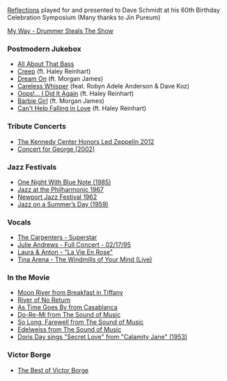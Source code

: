 [Reflections](https://youtu.be/xW_D5HHkJnI) played for and presented to Dave Schmidt at his 60th Birthday Celebration Symposium (Many thanks to Jin Pureum)

[My Way - Drummer Steals The Show](https://youtu.be/a9kPfelTEds)

### Postmodern Jukebox
- [All About That Bass](https://youtu.be/aLnZ1NQm2uk)
- [Creep](https://youtu.be/m3lF2qEA2cw) (ft. Haley Reinhart)
- [Dream On](https://youtu.be/Yq4KA0mUnC8) (ft. Morgan James)
- [Careless Whisper](https://youtu.be/lVXziMFEqX0) (feat. Robyn Adele Anderson & Dave Koz)
- [Oops!... I Did It Again](https://youtu.be/g_HN50TLuaI) (ft. Haley Reinhart)
- [Barbie Girl](https://youtu.be/4ReSV3CCRzg) (ft. Morgan James)
- [Can't Help Falling in Love](https://youtu.be/J7ClM1TUqBQ) (ft. Haley Reinhart)

### Tribute Concerts
- [The Kennedy Center Honors Led Zeppelin 2012](https://youtu.be/ra-itTKnFaw)
- [Concert for George (2002)](https://www.youtube.com/playlist?list=PLMhclBAaZsHbQNqLd-tWyAjeR9UJGEYHx)

### Jazz Festivals
- [One Night With Blue Note (1985)](https://youtu.be/G6kAmdzfvC8)
- [Jazz at the Philharmonic 1967](https://youtu.be/k-WwhDh894g)
- [Newport Jazz Festival 1962](https://youtu.be/ZUB72NfTQLM)
- [Jazz on a Summer’s Day (1959)](https://youtu.be/Htwe0NBjq4c)

### Vocals
- [The Carpenters - Superstar](https://youtu.be/eGrLUavvkIA)
- [Julie Andrews - Full Concert - 02/17/95](https://youtu.be/x5l-vdEwjDo)
- [Laura & Anton - "La Vie En Rose"](https://youtu.be/-NK9zdPj-os)
- [Tina Arena - The Windmills of Your Mind (Live)](https://youtu.be/oaYkzipUVvg)

### In the Movie
- [Moon River from Breakfast in Tiffany](https://youtu.be/uirBWk-qd9A)
- [River of No Return](https://youtu.be/dLzeHkEQe9g)
- [As Time Goes By from Casablanca](https://youtu.be/7vThuwa5RZU)
- [Do-Re-Mi from The Sound of Music](https://youtu.be/jITsImZdlMQ)
- [So Long, Farewell from The Sound of Music](https://youtu.be/-nRU5RIDWXU)
- [Edelweiss from The Sound of Music](https://youtu.be/8bL2BCiFkTk)
- [Doris Day sings "Secret Love" from "Calamity Jane" (1953)](https://youtu.be/fU8tQpCZEzg)

### Victor Borge
- [The Best of Victor Borge](https://youtu.be/f00VEflQ5VQ)
